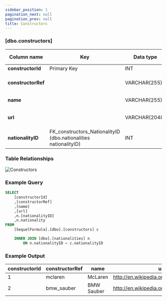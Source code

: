 ```yaml
---
sidebar_position: 1
pagination_next: null
pagination_prev: null
title: Constructors
---
```


### [dbo.constructors]
| Column name | Key | Data type | Allow NULLs | Default | Description |
| ------- | ------- | ------- | ------- | ------- | ------- |
| **constructorId** |  Primary Key | INT | ☐ |  |  | 
| **constructorRef** |  | VARCHAR(255) | ☐ |  | Unique constructor identifier | 
| **name** |  | VARCHAR(255) | ☐ |  | Constructor name | 
| **url** |  | VARCHAR(2048) | ☐ |  | Constructor Wikipedia page | 
| **nationalityID** | FK_constructors_NationalityID (dbo.nationalities nationalityID) | INT | ☑ |  | Foreign Key to nationalities | 

### Table Relationships

![Constructors](/img/table-relationships/constructors.png)

### Example Query

```sql
SELECT 
	[constructorId]
	,[constructorRef]
	,[name]
	,[url]
	,n.[nationalityID]
	,n.nationality
FROM 
	[SequelFormula].[dbo].[constructors] c 

	INNER JOIN [dbo].[nationalities] n
		ON n.nationalityID = c.nationalityID
```

### Example Output

 |**constructorId**|**constructorRef**|**name**|**url**|**nationalityID**|  
 |---|---|---|---|---| 
 |1|mclaren|McLaren|http://en.wikipedia.org/wiki/McLaren|10| 
 |2|bmw_sauber|BMW Sauber|http://en.wikipedia.org/wiki/BMW_Sauber|21| 